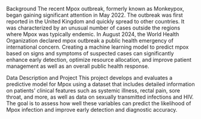 Background
The recent Mpox outbreak, formerly known as Monkeypox, began gaining significant attention in May 2022. The outbreak was first reported in the United Kingdom and quickly spread to other countries. It was characterized by an unusual number of cases outside the regions where Mpox was typically endemic. In August 2024, the World Health Organization declared mpox outbreak a public health emergency of international concern. Creating a machine learning model to predict mpox based on signs and symptoms of suspected cases can significantly enhance early detection, optimize resource allocation, and improve patient management as well as an overall public health response. 

Data Description and Project
This project develops and evaluates a predictive model for Mpox using a dataset that includes detailed information on patients' clinical features such as systemic illness, rectal pain, sore throat, and more, as well as data on sexually transmitted infections and HIV. The goal is to assess how well these variables can predict the likelihood of Mpox infection and improve early detection and diagnostic accuracy.


